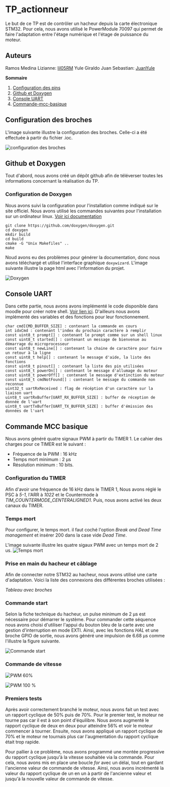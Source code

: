 # TP_actionneur
Le but de ce TP est de contrôler un hacheur depuis la carte électronique STM32. Pour cela, nous avons utilisé le PowerModule 70097 qui permet de faire l'adaptation entre l'étage numérique et l'étage de puissance du moteur.

## Auteurs
Ramos Medina Lizianne: [lil05RM](https://github.com/lil05RM)
Yule Giraldo Juan Sebastian: [JuanYule](https://github.com/JuanYule)

**Sommaire**
1. [Configuration des pins](https://github.com/JuanYule/TP_actionneur/README.md#configuration-des-broches)
2. [Github et Doxygen](https://github.com/JuanYule/TP_actionneur/README.md#github-et-doxygen)
3. [Console UART](https://github.com/JuanYule/TP_actionneur/README.md#console-UART)
4. [Commande-mcc-basique](https://github.com/JuanYule/TP_actionneur/README.md#commande-mcc-basique)

## Configuration des broches
L'image suivante illustre la configuration des broches. Celle-ci a été effectuée à partir du fichier .ioc.

![configuration des broches](/images/pins.png "Configuration des broches")

## Github et Doxygen
Tout d'abord, nous avons créé un dépôt github afin de téléverser toutes les informations concernant la réalisation du TP.

### Configuration de Doxygen
Nous avons suivi la configuration pour l'installation comme indiqué sur le site officiel.
Nous avons utilisé les commandes suivantes pour l'installation sur un ordinateur linux. [Voir ici documentation](https://www.doxygen.nl/download.html)
```
git clone https://github.com/doxygen/doxygen.git
cd doxygen
mkdir build
cd build
cmake -G "Unix Makefiles" ..
make
```
Noud avons eu des problèmes pour générer la documentation, donc nous avons téléchargé et utilisé l'interface graphique ```doxywizard```.
L'image suivante illustre la page html avec l'information du projet.

![Doxygen](/images/doxygen.png "Doxygen")

## Console UART
Dans cette partie, nous avons avons implémenté le code disponible dans moodle pour créer notre shell. [Voir lien ici](https://moodle.ensea.fr/mod/resource/view.php?id=46898). D'ailleurs nous avons implémenté des variables et des fonctions pour leur fonctionnement.
```
char cmd[CMD_BUFFER_SIZE] : contenant la commande en cours
int idxCmd : contenant l'index du prochain caractère à remplir
const uint8_t prompt[] : contenant le prompt comme sur un shell linux
const uint8_t started[] : contenant un message de bienvenue au démarrage du microprocesseur
const uint8_t newLine[] : contenant la chaine de caractère pour faire un retour à la ligne
const uint8_t help[] : contenant le message d'aide, la liste des fonctions
const uint8_t pinout[] : contenant la liste des pin utilisées
const uint8_t powerOn[] : contenant le message d'allumage du moteur
const uint8_t powerOff[] : contenant le message d'extinction du moteur
const uint8_t cmdNotFound[] : contenant le message du commande non reconnue
uint32_t uartRxReceived : flag de récéption d'un caractère sur la liaison uart
uint8_t uartRxBuffer[UART_RX_BUFFER_SIZE] : buffer de réception de donnée de l'uart
uint8_t uartTxBuffer[UART_TX_BUFFER_SIZE] : buffer d'émission des données de l'uart
```
## Commande MCC basique
Nous avons généré quatre signaux PWM à partir du TIMER 1. Le cahier des charges pour ce TIMER est le suivant :
* Fréquence de la PWM : 16 kHz
* Temps mort minimum : 2 µs
* Résolution minimum : 10 bits.

### Configuration du TIMER
Afin d'avoir une fréquence de 16 kHz dans le TIMER 1, Nous avons réglé le PSC à *5-1*, l'ARR à *1022* et le Countermode à *TIM_COUNTERMODE_CENTERALIGNED1*. Puis, nous avons activé les deux canaux du TIMER.

### Temps mort
Pour configurer, le temps mort. il faut coché l'option *Break and Dead Time management* et insérer 200 dans la case vide *Dead Time*.

L'image suivante illustre les quatre sigaux PWM avec un temps mort de 2 us.
![Temps mort](/images/Temps_mort.jpg "Doxygen")

### Prise en main du hacheur et câblage
Afin de connecter notre STM32 au hacheur, nous avons utilisé une carte d'adaptation. Voici la liste des connexions des différentes broches utilisées :

*Tableau avec broches*

### Commande start
Selon la fiche technique du hacheur, un pulse minimum de 2 µs est nécessaire pour démarrer le système. Pour commander cette séquence nous avons choisi d'utiliser l'appui du bouton bleu de la carte avec une gestion d'interruption en mode EXTI. Ainsi, avec les fonctions *HAL* et une broche GPIO de sortie, nous avons généré une impulsion de 6.68 µs comme l'illustre la figure suivante.

![Commande start](/images/start.jpg "commande start")

### Commande de vitesse

![PWM 60%](/images/PWM_60.jpg "PWM 60%")

![PWM 100 %](/images/PWM_100.jpg "PWM 100 %")

### Premiers tests
Après avoir correctement branché le moteur, nous avons fait un test avec un rapport cyclique de 50% puis de 70%. Pour le premier test, le moteur ne tourne pas car il est à son point d'équilibre. Nous avons augmenté le rapport cyclique de deux en deux pour atteindre 56% et voir le moteur commencer à tourner. Ensuite, nous avons appliqué un rapport cyclique de 70% et le moteur ne tournais plus car l'augmentation du rapport cyclique était trop rapide.

Pour pallier à ce problème, nous avons programmé une montée progressive du rapport cyclique jusqu'à la vitesse souhaitée via la commande. Pour cela, nous avons mis en place une boucle *for* avec un délai, tout en gardant l'ancienne valeur de commande de vitesse. Ainsi, nous avons incrémenté la valeur du rapport cyclique de un en un à partir de l'ancienne valeur et jusqu'à la nouvelle valeur de commande de vitesse.
